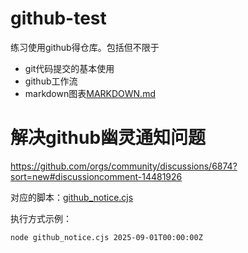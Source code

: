 # github-test

练习使用github得仓库。包括但不限于

- git代码提交的基本使用
- github工作流
- markdown图表[MARKDOWN.md](MARKDOWN.md)

# 解决github幽灵通知问题

https://github.com/orgs/community/discussions/6874?sort=new#discussioncomment-14481926

对应的脚本：[github_notice.cjs](github_notice.cjs)

执行方式示例：

```bash
node github_notice.cjs 2025-09-01T00:00:00Z
```
